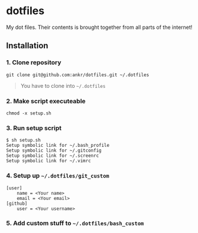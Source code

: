 # dotfiles

My dot files. Their contents is brought together from all parts of the internet!

## Installation

### 1. Clone repository
```git clone git@github.com:ankr/dotfiles.git ~/.dotfiles```
> You have to clone into `~/.dotfiles`

### 2. Make script executeable
```chmod -x setup.sh```

### 3. Run setup script
```
$ sh setup.sh
Setup symbolic link for ~/.bash_profile
Setup symbolic link for ~/.gitconfig
Setup symbolic link for ~/.screenrc
Setup symbolic link for ~/.vimrc
```

### 4. Setup up `~/.dotfiles/git_custom`
```
[user]
	name = <Your name>
	email = <Your email>
[github]
	user = <Your username>
```

### 5. Add custom stuff to `~/.dotfiles/bash_custom`
